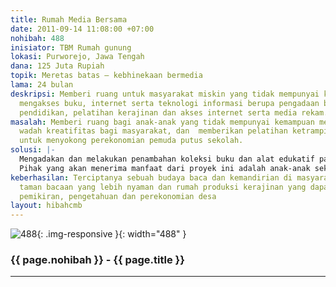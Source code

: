 ```yaml
---
title: Rumah Media Bersama
date: 2011-09-14 11:08:00 +07:00
nohibah: 488
inisiator: TBM Rumah gunung
lokasi: Purworejo, Jawa Tengah
dana: 125 Juta Rupiah
topik: Meretas batas – kebhinekaan bermedia
lama: 24 bulan
deskripsi: Memberi ruang untuk masyarakat miskin yang tidak mempunyai kemampuan untuk
  mengakses buku, internet serta teknologi informasi berupa pengadaan buku, alat peraga
  pendidikan, pelatihan kerajinan dan akses internet serta media rekam.
masalah: Memberi ruang bagi anak-anak yang tidak mempunyai kemampuan membeli buku,  memberi
  wadah kreatifitas bagi masyarakat, dan  memberikan pelatihan ketrampilan kerajinan
  untuk menyokong perekonomian pemuda putus sekolah.
solusi: |-
  Mengadakan dan melakukan penambahan koleksi buku dan alat edukatif pada taman bacaan yang ada,  memberikan fasilitas komputer dan jaringan internet,  memberikan pelatihan kerajinan berbasis alam kepada pemuda putus sekolah untuk menyokong perekonomian serta mendirikan rumah produksi.
  Pihak yang akan menerima manfaat dari proyek ini adalah anak-anak sekolah baik SD, SMP maupun SMA/SMK yang berjumlah kurang lebih 250 anak dan pemuda-pemuda yang rata-rat berpendidikan hanya sampai SMP yang berjumlah kurang lebih 100 orang.
keberhasilan: Terciptanya sebuah budaya baca dan kemandirian di masyarakat serta berdirinya
  taman bacaan yang lebih nyaman dan rumah produksi kerajinan yang dapat memajukan
  pemikiran, pengetahuan dan perekonomian desa
layout: hibahcmb
---
```


![488](/static/img/hibahcmb/488.png){: .img-responsive }{: width="488" }

### {{ page.nohibah }} - {{ page.title }}

---
